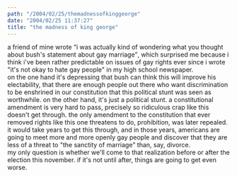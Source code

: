 ```yaml
---
path: "/2004/02/25/themadnessofkinggeorge" 
date: "2004/02/25 11:37:27" 
title: "the madness of king george" 
---
```

a friend of mine wrote <q>i was actually kind of wondering what you thought about bush's statement about gay marriage</q>, which surprised me because i think i've been rather predictable on issues of gay rights ever since i wrote "it's not okay to hate gay people" in my high school newspaper.<br>on the one hand it's depressing that bush can think this will improve his electability, that there are enough people out there who want discrimination to be enshrined in our constitution that this political stunt was seen as worthwhile. on the other hand, it's just a political stunt. a constitutional amendment is very hard to pass, precisely so ridiculous crap like this doesn't get through. the only amendment to the constitution that ever removed rights like this one threatens to do, prohibition, was later repealed. it would take years to get this through, and in those years, americans are going to meet more and more openly gay people and discover that they are less of a threat to "the sanctity of marriage" than, say, divorce.<br>my only question is whether we'll come to that realization before or after the election this november. if it's not until after, things are going to get even worse.